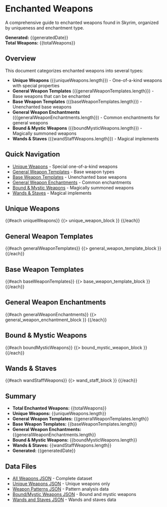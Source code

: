 # Enchanted Weapons

A comprehensive guide to enchanted weapons found in Skyrim, organized by uniqueness and enchantment type.

**Generated:** {{generatedDate}}  
**Total Weapons:** {{totalWeapons}}

## Overview

This document categorizes enchanted weapons into several types:

- **Unique Weapons** ({{uniqueWeapons.length}}) - One-of-a-kind weapons with special properties
- **General Weapon Templates** ({{generalWeaponTemplates.length}}) - Base weapons that can be enchanted
- **Base Weapon Templates** ({{baseWeaponTemplates.length}}) - Unenchanted base weapons
- **General Weapon Enchantments** ({{generalWeaponEnchantments.length}}) - Common enchantments for general weapons
- **Bound & Mystic Weapons** ({{boundMysticWeapons.length}}) - Magically summoned weapons
- **Wands & Staves** ({{wandStaffWeapons.length}}) - Magical implements

## Quick Navigation

- [Unique Weapons](#unique-weapons) - Special one-of-a-kind weapons
- [General Weapon Templates](#general-weapon-templates) - Base weapon types
- [Base Weapon Templates](#base-weapon-templates) - Unenchanted base weapons
- [General Weapon Enchantments](#general-weapon-enchants) - Common enchantments
- [Bound & Mystic Weapons](#bound--mystic-weapons) - Magically summoned weapons
- [Wands & Staves](#wands--staves) - Magical implements

## Unique Weapons

{{#each uniqueWeapons}}
{{> unique_weapon_block }}
{{/each}}

## General Weapon Templates

{{#each generalWeaponTemplates}}
{{> general_weapon_template_block }}
{{/each}}

## Base Weapon Templates

{{#each baseWeaponTemplates}}
{{> base_weapon_template_block }}
{{/each}}

## General Weapon Enchantments

{{#each generalWeaponEnchantments}}
{{> general_weapon_enchantment_block }}
{{/each}}

## Bound & Mystic Weapons

{{#each boundMysticWeapons}}
{{> bound_mystic_weapon_block }}
{{/each}}

## Wands & Staves

{{#each wandStaffWeapons}}
{{> wand_staff_block }}
{{/each}}

## Summary

- **Total Enchanted Weapons:** {{totalWeapons}}
- **Unique Weapons:** {{uniqueWeapons.length}}
- **General Weapon Templates:** {{generalWeaponTemplates.length}}
- **Base Weapon Templates:** {{baseWeaponTemplates.length}}
- **General Weapon Enchantments:** {{generalWeaponEnchantments.length}}
- **Bound & Mystic Weapons:** {{boundMysticWeapons.length}}
- **Wands & Staves:** {{wandStaffWeapons.length}}
- **Generated:** {{generatedDate}}

## Data Files

- [All Weapons JSON](enchanted-weapons.json) - Complete dataset
- [Unique Weapons JSON](unique-weapons.json) - Unique weapons only
- [Weapon Patterns JSON](weapon-patterns.json) - Pattern analysis data
- [Bound/Mystic Weapons JSON](bound-mystic-weapons.json) - Bound and mystic weapons
- [Wands and Staves JSON](wands-staves.json) - Wands and staves data
